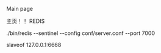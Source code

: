 

Main page

主页！！
REDIS

 ./bin/redis --sentinel --config conf/server.conf --port 7000

 slaveof 127.0.0.1:6668
